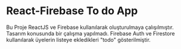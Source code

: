 # React-Firebase To do App

Bu Proje ReactJS ve Firebase kullanılarak oluşturulmaya çalışılmıştır.
Tasarım konusunda bir çalışma yapılmadı.
Firebase Auth ve Firestore kullanılarak üyelerin listeye ekledikleri "todo" gösterilmiştir.



